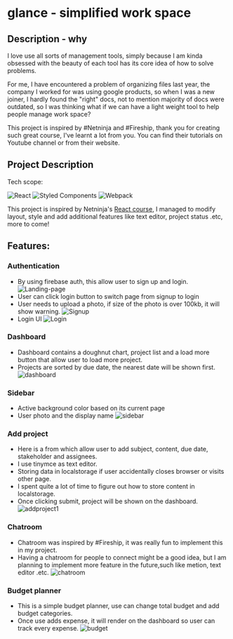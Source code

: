 # glance - simplified work space

## Description - why

I love use all sorts of management tools, simply because I am kinda obsessed with the beauty of each tool has its core idea of how to solve problems.

For me, I have encountered a problem of organizing files last year, the company I worked for was using google products, so when I was a new joiner, I hardly found the "right" docs, not to mention majority of docs were outdated, so I was thinking what if we can have a light weight tool to help people manage work space?

This project is inspired by #Netninja and #Fireship, thank you for creating such great course, I've learnt a lot from you. You can find their tutorials on Youtube channel or from their website.

## Project Description

Tech scope:

![React](https://img.shields.io/badge/react-%2320232a.svg?style=for-the-badge&logo=react&logoColor=%2361DAFB) ![Styled Components](https://img.shields.io/badge/styled--components-DB7093?style=for-the-badge&logo=styled-components&logoColor=white) ![Webpack](https://img.shields.io/badge/webpack-%238DD6F9.svg?style=for-the-badge&logo=webpack&logoColor=black)

This project is inspired by Netninja's [React course](https://www.udemy.com/course/build-web-apps-with-react-firebase/), I managed to modify layout, style and add additional features like text editor, project status .etc, more to come!

## Features:

### Authentication

- By using firebase auth, this allow user to sign up and login.
  ![Landing-page](src/docs/Landing-page.png)
- User can click login button to switch page from signup to login
- User needs to upload a photo, if size of the photo is over 100kb, it will show warning.
  ![Signup](src/docs/sign-up.png)
- Login UI
  ![Login](src/docs/login.png)

### Dashboard

- Dashboard contains a doughnut chart, project list and a load more button that allow user to load more project.
- Projects are sorted by due date, the nearest date will be shown first.
  ![dashboard](src/docs/dashboard.png)

### Sidebar

- Active background color based on its current page
- User photo and the display name
  ![sidebar](src/docs/sidebar.png)

### Add project

- Here is a from which allow user to add subject, content, due date, stakeholder and assignees.
- I use tinymce as text editor.
- Storing data in localstorage if user accidentally closes browser or visits other page.
- I spent quite a lot of time to figure out how to store content in localstorage.
- Once clicking submit, project will be shown on the dashboard.
  ![addproject1](src/docs/addproject-1.png)

### Chatroom

- Chatroom was inspired by #Fireship, it was really fun to implement this in my project.
- Having a chatroom for people to connect might be a good idea, but I am planning to implement more feature in the future,such like metion, text editor .etc.
  ![chatroom](src/docs/chatroom.png)

### Budget planner

- This is a simple budget planner, use can change total budget and add budget categories.
- Once use adds expense, it will render on the dashboard so user can track every expense.
  ![budget](src/docs/budget.png)
